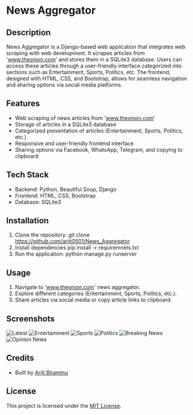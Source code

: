 # News Aggregator

## Description
News Aggregator is a Django-based web application that integrates web scraping with web development. It scrapes articles from 'www.theonion.com' and stores them in a SQLite3 database. Users can access these articles through a user-friendly interface categorized into sections such as Entertainment, Sports, Politics, etc. The frontend, designed with HTML, CSS, and Bootstrap, allows for seamless navigation and sharing options via social media platforms.

## Features
- Web scraping of news articles from 'www.theonion.com'
- Storage of articles in a SQLite3 database
- Categorized presentation of articles (Entertainment, Sports, Politics, etc.)
- Responsive and user-friendly frontend interface
- Sharing options via Facebook, WhatsApp, Telegram, and copying to clipboard

## Tech Stack
- Backend: Python, Beautiful Soup, Django
- Frontend: HTML, CSS, Bootstrap
- Database: SQLite3

## Installation
1. Clone the repository:
git clone https://github.com/arjit0501/News_Aggregator
2. Install dependencies
   pip install -r requiremnets.txt
4. Run the application:
python manage.py runserver

## Usage
1. Navigate to 'www.theonion.com' news aggregator.
2. Explore different categories (Entertainment, Sports, Politics, etc.).
3. Share articles via social media or copy article links to clipboard.

## Screenshots
![Latest](/screenshots/latest.png)
![Entertainment](/screenshots/entertainment.png)
![Sports](/screenshots/sports.png)
![Politics](/screenshots/politics.png)
![Breaking News](/screenshots/breaking_news.png)
![Opinion News](/screenshots/opinion_news.png)

## Credits
- Built by [Arjit Bhammu](https://github.com/arjit_0501)

## License
This project is licensed under the [MIT License](LICENSE).
